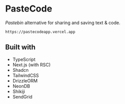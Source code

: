 # PasteCode

_Pastebin_ alternative for sharing and saving text & code.

`https://pastecodeapp.vercel.app`

## Built with

- TypeScript
- Next.js (with RSC)
- Shadcn
- TailwindCSS
- DrizzleORM
- NeonDB
- Shikiji
- SendGrid

